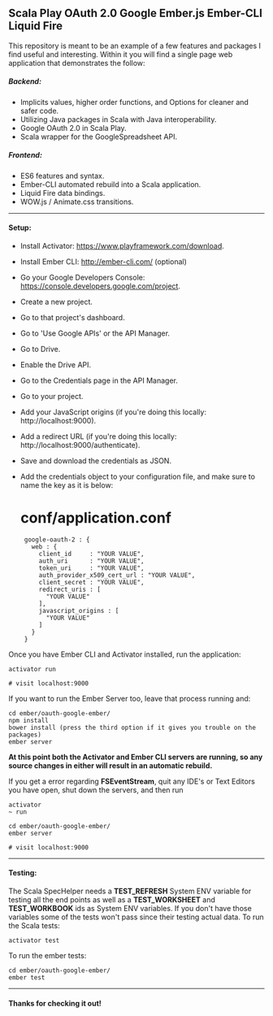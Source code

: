 ## Scala Play OAuth 2.0 Google Ember.js Ember-CLI Liquid Fire

This repository is meant to be an example of a few features and packages I find useful and interesting.
Within it you will find a single page web application that demonstrates the follow:

##### Backend:

  - Implicits values, higher order functions, and Options for cleaner and safer code.
  - Utilizing Java packages in Scala with Java interoperability.
  - Google OAuth 2.0 in Scala Play.
  - Scala wrapper for the GoogleSpreadsheet API.

##### Frontend:

  - ES6 features and syntax.
  - Ember-CLI automated rebuild into a Scala application.
  - Liquid Fire data bindings.
  - WOW.js / Animate.css transitions.

- - -

#### Setup:

 * Install Activator: https://www.playframework.com/download.
 * Install Ember CLI: http://ember-cli.com/ (optional)
 * Go your Google Developers Console: https://console.developers.google.com/project.
 * Create a new project.
 * Go to that project's dashboard.
 * Go to 'Use Google APIs' or the API Manager.
 * Go to Drive.
 * Enable the Drive API.
 * Go to the Credentials page in the API Manager.
 * Go to your project.
 * Add your JavaScript origins (if you're doing this locally: http://localhost:9000).
 * Add a redirect URL (if you're doing this locally: http://localhost:9000/authenticate).
 * Save and download the credentials as JSON.
 * Add the credentials object to your configuration file, and make sure to name the key as it is below:

    # conf/application.conf
    
        google-oauth-2 : {
          web : {
            client_id     : "YOUR VALUE",
            auth_uri      : "YOUR VALUE",
            token_uri     : "YOUR VALUE",
            auth_provider_x509_cert_url : "YOUR VALUE",
            client_secret : "YOUR VALUE",
            redirect_uris : [
              "YOUR VALUE"
            ],
            javascript_origins : [
              "YOUR VALUE"
            ]
          }
        }


 Once you have Ember CLI and Activator installed, run the application:

    activator run

    # visit localhost:9000

  If you want to run the Ember Server too, leave that process running and:

    cd ember/oauth-google-ember/
    npm install
    bower install (press the third option if it gives you trouble on the packages)
    ember server

**At this point both the Activator and Ember CLI servers are running, so any source changes in either will result in an automatic rebuild.**

If you get a error regarding **FSEventStream**, quit any IDE's or Text Editors you have open, shut down the servers, and then run

    activator
    ~ run
    
    cd ember/oauth-google-ember/
    ember server
    
    # visit localhost:9000

- - -

#### Testing:

  The Scala SpecHelper needs a **TEST_REFRESH** System ENV variable for testing all the end points as well as a **TEST_WORKSHEET** and **TEST_WORKBOOK** ids as System ENV variables. If you don't have those variables some of the tests won't pass since their testing actual data. To run the Scala tests:

    activator test

  To run the ember tests:

    cd ember/oauth-google-ember/
    ember test

- - -

#### Thanks for checking it out!
